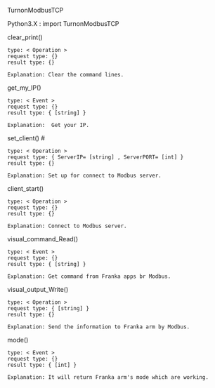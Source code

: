 TurnonModbusTCP



Python3.X :  import TurnonModbusTCP



clear_print()

	type: < Operation >
	request type: {}
	result type: {}

	Explanation: Clear the command lines.


get_my_IP()

	type: < Event >
	request type: {}
	result type: { [string] }

	Explanation:  Get your IP.


set_client()  # 

	type: < Operation >
	request type: { ServerIP= [string] , ServerPORT= [int] }
	result type: {}

	Explanation: Set up for connect to Modbus server.


client_start()

	type: < Operation >
	request type: {}
	result type: {}

	Explanation: Connect to Modbus server.


visual_command_Read()

	type: < Event >
	request type: {}
	result type: { [string] }

	Explanation: Get command from Franka apps br Modbus.


visual_output_Write()

	type: < Operation >
	request type: { [string] }
	result type: {}

	Explanation: Send the information to Franka arm by Modbus.


mode()

	type: < Event >
	request type: {}
	result type: { [int] }

	Explanation: It will return Franka arm's mode which are working.








